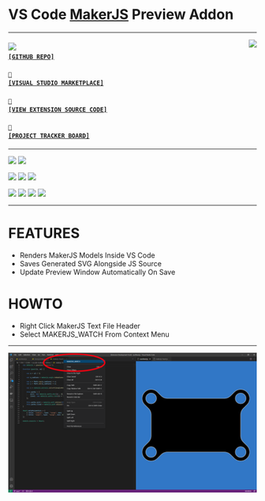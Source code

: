 # VS Code <a href='https://maker.js.org'>MakerJS</a> Preview Addon

---

<a href='https://github.com/cogsmith/vscode-makerjs'><img src='https://github-readme-stats.vercel.app/api/pin/?username=cogsmith&repo=vscode-makerjs' align='right'></a>

#### <code><a href='https://github.com/cogsmith/vscode-makerjs'><img src='https://github.githubassets.com/images/icons/emoji/octocat.png' width='22'> [GITHUB REPO]</a></code>

#### <code><a href='https://marketplace.visualstudio.com/items?itemName=COGSMITH.vscode-makerjs'>🏬 [VISUAL STUDIO MARKETPLACE]</a></code>

#### <code><a href='https://github.com/cogsmith/vscode-makerjs/blob/main/extension.js'>🧾 [VIEW EXTENSION SOURCE CODE]</a></code>

#### <code><a href='https://github.com/cogsmith/vscode-makerjs/projects/1'>📅 [PROJECT TRACKER BOARD]</a></code>

---

[![](https://shields.io/github/package-json/v/cogsmith/vscode-makerjs?label=codebase)](http://github.com/cogsmith/vscode-makerjs)
[![](https://shields.io/github/last-commit/cogsmith/vscode-makerjs)](https://github.com/cogsmith/vscode-makerjs/commits/main)

[![](https://shields.io/github/v/release/cogsmith/vscode-makerjs?label=latest+release)](https://github.com/cogsmith/vscode-makerjs/releases)
[![](https://shields.io/github/release-date/cogsmith/vscode-makerjs?color=blue)](https://github.com/cogsmith/vscode-makerjs/releases)
[![](https://shields.io/github/commits-since/cogsmith/vscode-makerjs/latest)](https://github.com/cogsmith/vscode-makerjs/commits/main)
<!-- [![](https://shields.io/github/commit-activity/m/cogsmith/vscode-makerjs)](https://github.com/cogsmith/vscode-makerjs/commits/main) -->

[![](https://shields.io/github/license/cogsmith/vscode-makerjs?color=lightgray)](https://github.com/cogsmith/vscode-makerjs/blob/main/LICENSE)
[![](https://shields.io/github/languages/code-size/cogsmith/vscode-makerjs)](http://github.com/cogsmith/vscode-makerjs)
[![](https://shields.io/github/repo-size/cogsmith/vscode-makerjs)](http://github.com/cogsmith/vscode-makerjs)
[![](https://shields.io/github/issues-raw/cogsmith/vscode-makerjs)](https://github.com/cogsmith/vscode-makerjs/issues)

---

# FEATURES

* Renders MakerJS Models Inside VS Code
* Saves Generated SVG Alongside JS Source
* Update Preview Window Automatically On Save

# HOWTO

* Right Click MakerJS Text File Header
* Select MAKERJS_WATCH From Context Menu

---

![SCREENSHOT](SCREENSHOT.PNG)
